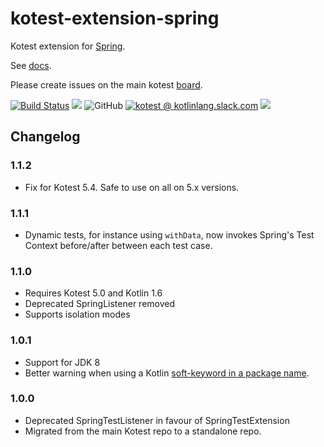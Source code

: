 # kotest-extension-spring

Kotest extension for [Spring](https://spring.io/projects/spring-framework/).

See [docs](https://kotest.io/docs/extensions/spring.html).

Please create issues on the main kotest [board](https://github.com/kotest/kotest/issues).

[![Build Status](https://github.com/kotest/kotest-extensions-spring/workflows/master/badge.svg)](https://github.com/kotest/kotest-extensions-spring/actions)
[<img src="https://img.shields.io/maven-central/v/io.kotest.extensions/kotest-extensions-spring.svg?label=latest%20release"/>](http://search.maven.org/#search|ga|1|kotest-extensions-spring)
![GitHub](https://img.shields.io/github/license/kotest/kotest-extensions-spring)
[![kotest @ kotlinlang.slack.com](https://img.shields.io/static/v1?label=kotlinlang&message=kotest&color=blue&logo=slack)](https://kotlinlang.slack.com/archives/CT0G9SD7Z)
[<img src="https://img.shields.io/nexus/s/https/s01.oss.sonatype.org/io.kotest.extensions/kotest-extensions-spring.svg?label=latest%20snapshot"/>](https://s01.oss.sonatype.org/content/repositories/snapshots/io/kotest/extensions/kotest-extensions-spring/)

## Changelog

### 1.1.2

* Fix for Kotest 5.4. Safe to use on all on 5.x versions.

### 1.1.1

* Dynamic tests, for instance using `withData`, now invokes Spring's Test Context before/after between each test case.

### 1.1.0

* Requires Kotest 5.0 and Kotlin 1.6
* Deprecated SpringListener removed
* Supports isolation modes

### 1.0.1

* Support for JDK 8
* Better warning when using a Kotlin [soft-keyword in a package name](https://github.com/kotest/kotest/issues/2489).

### 1.0.0

* Deprecated SpringTestListener in favour of SpringTestExtension
* Migrated from the main Kotest repo to a standalone repo.
